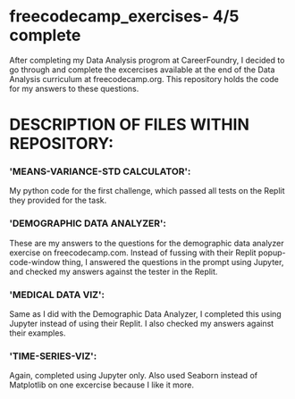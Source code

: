 # freecodecamp_exercises- 4/5 complete
After completing my Data Analysis progrom at CareerFoundry, I decided to go through and complete the excercises available at the end of the Data Analysis curriculum at freecodecamp.org. This repository holds the code for my answers to these questions. 


# DESCRIPTION OF FILES WITHIN REPOSITORY:

### 'MEANS-VARIANCE-STD CALCULATOR':
My python code for the first challenge, which passed all tests on the Replit they provided for the task.


### 'DEMOGRAPHIC DATA ANALYZER':
These are my answers to the questions for the demographic data analyzer exercise on freecodecamp.com. Instead of fussing with their Replit popup-code-window thing, I answered the questions in the prompt using Jupyter, and checked my answers against the tester in the Replit.

### 'MEDICAL DATA VIZ':
Same as I did with the Demographic Data Analyzer, I completed this using Jupyter instead of using their Replit. I also checked my answers against their examples.

### 'TIME-SERIES-VIZ':
Again, completed using Jupyter only. Also used Seaborn instead of Matplotlib on one excercise because I like it more. 
